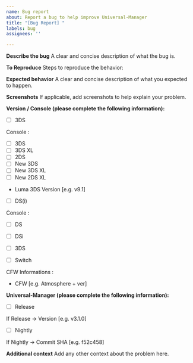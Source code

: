 ```yaml
---
name: Bug report
about: Report a bug to help improve Universal-Manager
title: "[Bug Report] "
labels: bug
assignees: ''

---
```


**Describe the bug**
A clear and concise description of what the bug is.

**To Reproduce**
Steps to reproduce the behavior:

**Expected behavior**
A clear and concise description of what you expected to happen.

**Screenshots**
If applicable, add screenshots to help explain your problem.

**Version / Console (please complete the following information):**
  - [ ] 3DS

  Console :

  - [ ] 3DS
  - [ ] 3DS XL
  - [ ] 2DS
  - [ ] New 3DS
  - [ ] New 3DS XL
  - [ ] New 2DS XL
  - Luma 3DS Version [e.g. v9.1]



  - [ ] DS(i)

   Console :

  - [ ] DS
  - [ ] DSi
  - [ ] 3DS



  - [ ] Switch

  CFW Informations : 

  - CFW [e.g. Atmosphere + ver]


**Universal-Manager (please complete the following information):**
  - [ ] Release

If Release -> Version [e.g. v3.1.0]

  - [ ] Nightly

If Nightly -> Commit SHA [e.g. f52c458]

**Additional context**
Add any other context about the problem here.
